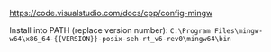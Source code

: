 https://code.visualstudio.com/docs/cpp/config-mingw 

Install into PATH (replace version number): `C:\Program Files\mingw-w64\x86_64-{{VERSION}}-posix-seh-rt_v6-rev0\mingw64\bin`